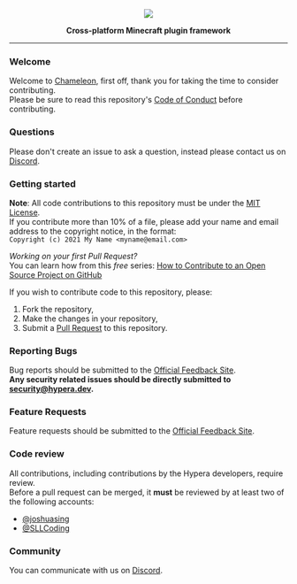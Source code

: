 <div align="center">
    <img src="https://i.hypera.dev/assets/chameleon@750x150.png" />
    <p><strong>Cross-platform Minecraft plugin framework</strong></p>
</div>

-----------


### Welcome
Welcome to [Chameleon](https://github.com/HyperaOfficial/Chameleon), first off, thank you for taking the time to consider contributing.  
Please be sure to read this repository's [Code of Conduct] before contributing.


### Questions
Please don't create an issue to ask a question, instead please contact us on [Discord].


### Getting started
**Note**: All code contributions to this repository must be under the [MIT License].  
If you contribute more than 10% of a file, please add your name and email address to the copyright notice, in the format:  
`Copyright (c) 2021 My Name <myname@email.com>`


*Working on your first Pull Request?*  
You can learn how from this *free* series: [How to Contribute to an Open Source Project on GitHub](https://kcd.im/pull-request)


If you wish to contribute code to this repository, please:
1. Fork the repository,
2. Make the changes in your repository,
3. Submit a [Pull Request] to this repository.


### Reporting Bugs
Bug reports should be submitted to the [Official Feedback Site].  
**Any security related issues should be directly submitted to [security@hypera.dev](mailto:security@hypera.dev).**


### Feature Requests
Feature requests should be submitted to the [Official Feedback Site].

### Code review
All contributions, including contributions by the Hypera developers, require review.  
Before a pull request can be merged, it **must** be reviewed by at least two of the following accounts:
 - [@joshuasing](https://github.com/joshuasing)
 - [@SLLCoding](https://github.com/SLLCoding)

### Community
You can communicate with us on [Discord].




[Discord]: https://discord.hypera.dev
[Code of Conduct]: CODE_OF_CONDUCT.md
[MIT License]: LICENSE
[Pull Request]: https://github.com/HyperaOfficial/Chameleon/compare
[Official Feedback Site]: https://feedback.hypera.dev/
[Discord]: https://discord.hypera.dev/